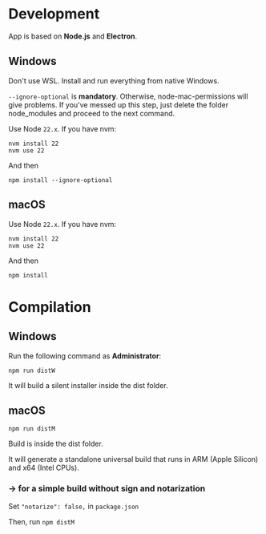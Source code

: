 # Development

App is based on **Node.js** and **Electron**. 

## Windows

Don't use WSL. Install and run everything from native Windows.

`--ignore-optional` is **mandatory**. Otherwise, node-mac-permissions will give problems. If you've messed up this step, just delete the folder node_modules and proceed to the next command.

Use Node `22.x`. If you have nvm:

```
nvm install 22
nvm use 22
```

And then

```
npm install --ignore-optional
```

## macOS

Use Node `22.x`. If you have nvm:

```
nvm install 22
nvm use 22
```

And then

```
npm install
```

# Compilation

## Windows

Run the following command as **Administrator**:

```
npm run distW
```

It will build a silent installer inside the dist folder.

## macOS

```
npm run distM
```

Build is inside the dist folder.

It will generate a standalone universal build that runs in ARM (Apple Silicon) and x64 (Intel CPUs).

### → for a simple build without sign and notarization

Set `"notarize": false,` in `package.json`

Then, run `npm distM`
